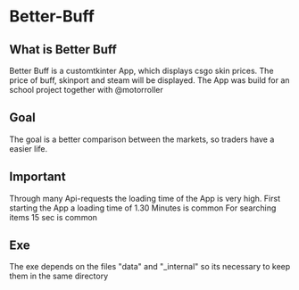 # Better-Buff
## What is Better Buff
Better Buff is a customtkinter App, which displays csgo skin prices. 
The price of buff, skinport and steam will be displayed.
The App was build for an school project together with @motorroller

## Goal
The goal is a better comparison between the markets, so traders have a easier life.

## Important
Through many Api-requests the loading time of the App is very high.
First starting the App a loading time of 1.30 Minutes is common 
For searching items 15 sec is common

## Exe
The exe depends on the files "data" and "_internal" so its necessary to keep them in the same directory
